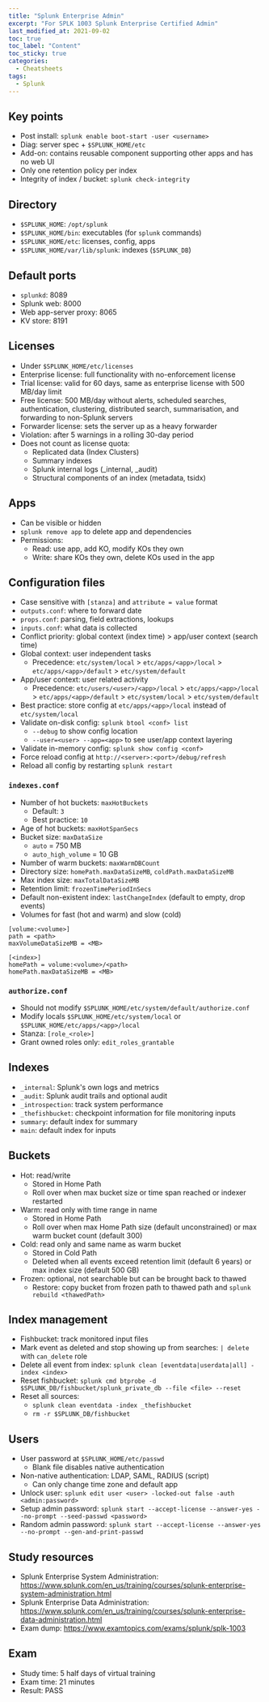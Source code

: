 ```yaml
---
title: "Splunk Enterprise Admin"
excerpt: "For SPLK 1003 Splunk Enterprise Certified Admin"
last_modified_at: 2021-09-02
toc: true
toc_label: "Content"
toc_sticky: true
categories:
  - Cheatsheets
tags:
  - Splunk
---
```


## Key points
- Post install: `splunk enable boot-start -user <username>`
- Diag: server spec + `$SPLUNK_HOME/etc`
- Add-on: contains reusable component supporting other apps and has no web UI
- Only one retention policy per index
- Integrity of index / bucket: `splunk check-integrity`

## Directory
- `$SPLUNK_HOME`: `/opt/splunk`
- `$SPLUNK_HOME/bin`: executables (for `splunk` commands)
- `$SPLUNK_HOME/etc`: licenses, config, apps
- `$SPLUNK_HOME/var/lib/splunk`: indexes (`$SPLUNK_DB`)

## Default ports
- `splunkd`: 8089
- Splunk web: 8000
- Web app-server proxy: 8065
- KV store: 8191

## Licenses
- Under `$SPLUNK_HOME/etc/licenses`
- Enterprise license: full functionality with no-enforcement license
- Trial license: valid for 60 days, same as enterprise license with 500 MB/day limit
- Free license: 500 MB/day without alerts, scheduled searches, authentication, clustering, distributed search, summarisation, and forwarding to non-Splunk servers
- Forwarder license: sets the server up as a heavy forwarder
- Violation: after 5 warnings in a rolling 30-day period
- Does not count as license quota:
    - Replicated data (Index Clusters)
    - Summary indexes
    - Splunk internal logs (_internal, _audit)
    - Structural components of an index (metadata, tsidx)

## Apps
- Can be visible or hidden
- `splunk remove app` to delete app and dependencies
- Permissions:
    - Read: use app, add KO, modify KOs they own
    - Write: share KOs they own, delete KOs used in the app

## Configuration files
- Case sensitive with `[stanza]` and `attribute = value` format
- `outputs.conf`: where to forward date
- `props.conf`: parsing, field extractions, lookups
- `inputs.conf`: what data is collected
- Conflict priority: global context (index time) > app/user context (search time)
- Global context: user independent tasks
    - Precedence: `etc/system/local` > `etc/apps/<app>/local` > `etc/apps/<app>/default` > `etc/system/default`
- App/user context: user related activity
    - Precedence: `etc/users/<user>/<app>/local` > `etc/apps/<app>/local` > `etc/apps/<app>/default` > `etc/system/local` > `etc/system/default`
- Best practice: store config at `etc/apps/<app>/local` instead of `etc/system/local`
- Validate on-disk config: `splunk btool <conf> list`
    - `--debug` to show config location
    - `--user=<user> --app=<app>` to see user/app context layering 
- Validate in-memory config: `splunk show config <conf>`
- Force reload config at `http://<server>:<port>/debug/refresh`
- Reload all config by restarting `splunk restart`

### `indexes.conf`
- Number of hot buckets: `maxHotBuckets`
    - Default: `3`
    - Best practice: `10`
- Age of hot buckets: `maxHotSpanSecs`
- Bucket size: `maxDataSize`
    - `auto` = 750 MB
    - `auto_high_volume` = 10 GB
- Number of warm buckets: `maxWarmDBCount`
- Directory size: `homePath.maxDataSizeMB`, `coldPath.maxDataSizeMB`
- Max index size: `maxTotalDataSizeMB`
- Retention limit: `frozenTimePeriodInSecs`
- Default non-existent index: `lastChangeIndex` (default to empty, drop events)
- Volumes for fast (hot and warm) and slow (cold)

```
[volume:<volume>]
path = <path>
maxVolumeDataSizeMB = <MB>

[<index>]
homePath = volume:<volume>/<path>
homePath.maxDataSizeMB = <MB>
```

### `authorize.conf`
- Should not modify `$SPLUNK_HOME/etc/system/default/authorize.conf`
- Modify locals `$SPLUNK_HOME/etc/system/local` or `$SPLUNK_HOME/etc/apps/<app>/local`
- Stanza: `[role_<role>]`
- Grant owned roles only: `edit_roles_grantable`

## Indexes
- `_internal`: Splunk's own logs and metrics
- `_audit`: Splunk audit trails and optional audit
- `_introspection`: track system performance
- `_thefishbucket`: checkpoint information for file monitoring inputs
- `summary`: default index for summary
- `main`: default index for inputs

## Buckets
- Hot: read/write
    - Stored in Home Path
    - Roll over when max bucket size or time span reached or indexer restarted
- Warm: read only with time range in name
    - Stored in Home Path
    - Roll over when max Home Path size (default unconstrained) or max warm bucket count (default 300)
- Cold: read only and same name as warm bucket
    - Stored in Cold Path
    - Deleted when all events exceed retention limit (default 6 years) or max index size (default 500 GB)
- Frozen: optional, not searchable but can be brought back to thawed
    - Restore: copy bucket from frozen path to thawed path and `splunk rebuild <thawedPath>`

## Index management
- Fishbucket: track monitored input files
- Mark event as deleted and stop showing up from searches: `| delete` with `can_delete` role
- Delete all event from index: `splunk clean [eventdata|userdata|all] -index <index>`
- Reset fishbucket: `splunk cmd btprobe -d $SPLUNK_DB/fishbucket/splunk_private_db --file <file> --reset`
- Reset all sources:
    - `splunk clean eventdata -index _thefishbucket`
    - `rm -r $SPLUNK_DB/fishbucket`

## Users
- User password at `$SPLUNK_HOME/etc/passwd`
    - Blank file disables native authentication
- Non-native authentication: LDAP, SAML, RADIUS (script)
    - Can only change time zone and default app
- Unlock user: `splunk edit user <user> -locked-out false -auth <admin:password>`
- Setup admin password: `splunk start --accept-license --answer-yes --no-prompt --seed-passwd <password>`
- Random admin password: `splunk start --accept-license --answer-yes --no-prompt --gen-and-print-passwd`

## Study resources
- Splunk Enterprise System Administration: <https://www.splunk.com/en_us/training/courses/splunk-enterprise-system-administration.html>
- Splunk Enterprise Data Administration: <https://www.splunk.com/en_us/training/courses/splunk-enterprise-data-administration.html>
- Exam dump: <https://www.examtopics.com/exams/splunk/splk-1003>

## Exam
- Study time: 5 half days of virtual training
- Exam time: 21 minutes
- Result: PASS
